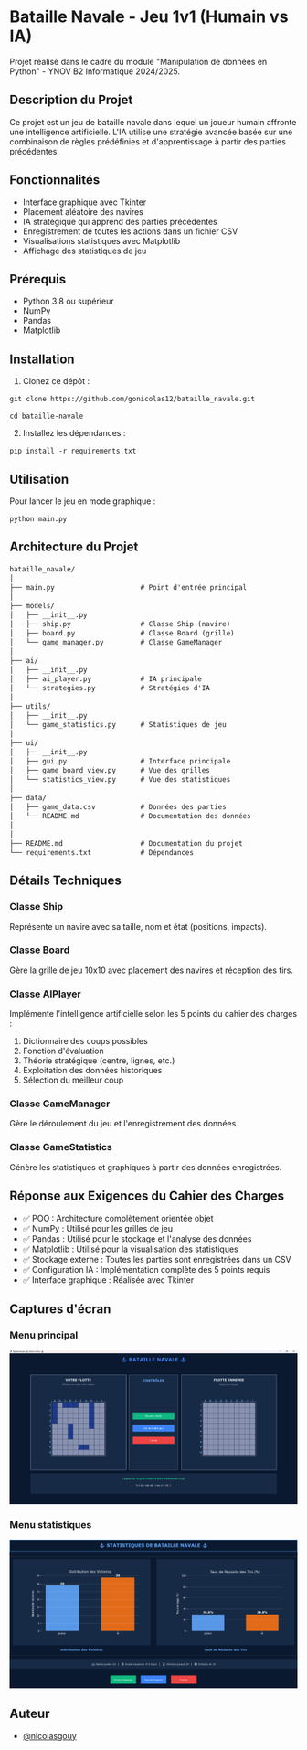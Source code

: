 # Bataille Navale - Jeu 1v1 (Humain vs IA)

Projet réalisé dans le cadre du module "Manipulation de données en Python" - YNOV B2 Informatique 2024/2025.

## Description du Projet

Ce projet est un jeu de bataille navale dans lequel un joueur humain affronte une intelligence artificielle. L'IA utilise une stratégie avancée basée sur une combinaison de règles prédéfinies et d'apprentissage à partir des parties précédentes.

## Fonctionnalités

- Interface graphique avec Tkinter
- Placement aléatoire des navires
- IA stratégique qui apprend des parties précédentes
- Enregistrement de toutes les actions dans un fichier CSV
- Visualisations statistiques avec Matplotlib
- Affichage des statistiques de jeu

## Prérequis

- Python 3.8 ou supérieur
- NumPy
- Pandas
- Matplotlib

## Installation

1. Clonez ce dépôt :
```
git clone https://github.com/gonicolas12/bataille_navale.git
```

```
cd bataille-navale
```

2. Installez les dépendances :
```
pip install -r requirements.txt
```

## Utilisation

Pour lancer le jeu en mode graphique :
```
python main.py
```

## Architecture du Projet

```
bataille_navale/
│
├── main.py                     # Point d'entrée principal
│
├── models/
│   ├── __init__.py
│   ├── ship.py                 # Classe Ship (navire)
│   ├── board.py                # Classe Board (grille)
│   └── game_manager.py         # Classe GameManager
│
├── ai/
│   ├── __init__.py
│   ├── ai_player.py            # IA principale
│   └── strategies.py           # Stratégies d'IA
│
├── utils/
│   ├── __init__.py
│   └── game_statistics.py      # Statistiques de jeu
│
├── ui/
│   ├── __init__.py
│   ├── gui.py                  # Interface principale
│   ├── game_board_view.py      # Vue des grilles
│   └── statistics_view.py      # Vue des statistiques
│
├── data/
│   ├── game_data.csv           # Données des parties
│   └── README.md               # Documentation des données
│
│
├── README.md                   # Documentation du projet
└── requirements.txt            # Dépendances
```

## Détails Techniques

### Classe Ship
Représente un navire avec sa taille, nom et état (positions, impacts).

### Classe Board
Gère la grille de jeu 10x10 avec placement des navires et réception des tirs.

### Classe AIPlayer
Implémente l'intelligence artificielle selon les 5 points du cahier des charges :

1. Dictionnaire des coups possibles
2. Fonction d'évaluation 
3. Théorie stratégique (centre, lignes, etc.)
4. Exploitation des données historiques
5. Sélection du meilleur coup

### Classe GameManager
Gère le déroulement du jeu et l'enregistrement des données.

### Classe GameStatistics
Génère les statistiques et graphiques à partir des données enregistrées.

## Réponse aux Exigences du Cahier des Charges

- ✅ POO : Architecture complètement orientée objet
- ✅ NumPy : Utilisé pour les grilles de jeu
- ✅ Pandas : Utilisé pour le stockage et l'analyse des données
- ✅ Matplotlib : Utilisé pour la visualisation des statistiques
- ✅ Stockage externe : Toutes les parties sont enregistrées dans un CSV
- ✅ Configuration IA : Implémentation complète des 5 points requis
- ✅ Interface graphique : Réalisée avec Tkinter

## Captures d'écran

### Menu principal
![Capture d'écran du menu principal](img/Capture1.png)

### Menu statistiques
![Capture d'écran du menu statistiques](img/Capture2.png)

## Auteur

- [@nicolasgouy](https://www.github.com/gonicolas12)